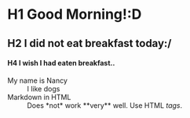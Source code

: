 # H1 Good Morning!:D
## H2 I did not eat breakfast today:/
#### H4 I wish I had eaten breakfast..
<dl>
  <dt>My name is Nancy</dt>
  <dd>I like dogs</dd>

  <dt>Markdown in HTML</dt>
  <dd>Does *not* work **very** well. Use HTML <em>tags</em>.</dd>
</dl>
